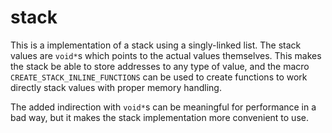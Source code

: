# stack

This is a implementation of a stack using a singly-linked list. The stack values are `void*`s which points
to the actual values themselves. This makes the stack be able to store addresses to any type of value, and
the macro `CREATE_STACK_INLINE_FUNCTIONS` can be used to create functions to work directly stack values
with proper memory handling.

The added indirection with `void*`s can be meaningful for performance in a bad way, but it makes the stack
implementation more convenient to use.
